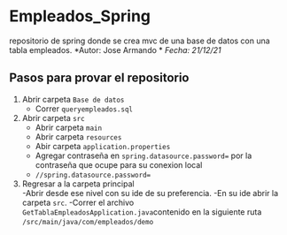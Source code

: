 # Empleados_Spring
repositorio de spring donde se crea mvc de una base de datos con una tabla empleados.
*Autor: Jose Armando *
*Fecha: 21/12/21*

## Pasos para provar el repositorio
1. Abrir carpeta `Base de datos`
   - Correr `queryempleados.sql`
2. Abrir carpeta `src`
   - Abrir carpeta `main`
   - Abrir carpeta `resources`
   - Abir carpeta `application.properties`
   - Agregar contraseña en 	`spring.datasource.password=` por la contraseña que ocupe para su conexion local
   - ``` //spring.datasource.password= ```
3. Regresar a la carpeta principal    
   -Abrir desde ese nivel con su ide de su preferencia.
   -En su ide abrir la carpeta `src`.
   -Correr el archivo `GetTablaEmpleadosApplication.java`contenido en la siguiente ruta `/src/main/java/com/empleados/demo`

    
  
 
  
   
   



